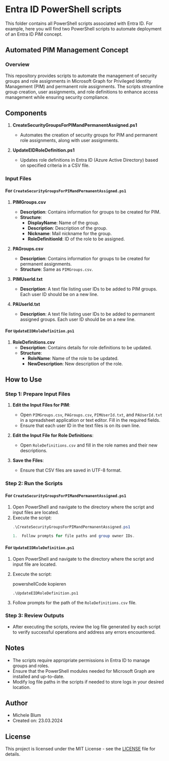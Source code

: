 # Entra ID PowerShell scripts
This folder contains all PowerShell scripts associated with Entra ID. For example, here you will find two PowerShell scripts to automate deployment of an Entra ID PIM concept. 

## Automated PIM Management Concept

### Overview

This repository provides scripts to automate the management of security groups and role assignments in Microsoft Graph for Privileged Identity Management (PIM) and permanent role assignments. The scripts streamline group creation, user assignments, and role definitions to enhance access management while ensuring security compliance.

## Components

1. **CreateSecurityGroupsForPIMandPermanentAssigned.ps1**
   - Automates the creation of security groups for PIM and permanent role assignments, along with user assignments.
  
2. **UpdateEIDRoleDefinition.ps1**
   - Updates role definitions in Entra ID (Azure Active Directory) based on specified criteria in a CSV file.

### Input Files

#### For `CreateSecurityGroupsForPIMandPermanentAssigned.ps1`

1. **PIMGroups.csv**
   - **Description**: Contains information for groups to be created for PIM.
   - **Structure**:
     - **DisplayName**: Name of the group.
     - **Description**: Description of the group.
     - **Nickname**: Mail nickname for the group.
     - **RoleDefinitionId**: ID of the role to be assigned.

2. **PAGroups.csv**
   - **Description**: Contains information for groups to be created for permanent assignments.
   - **Structure**: Same as `PIMGroups.csv`.

3. **PIMUserId.txt**
   - **Description**: A text file listing user IDs to be added to PIM groups. Each user ID should be on a new line.

4. **PAUserId.txt**
   - **Description**: A text file listing user IDs to be added to permanent assigned groups. Each user ID should be on a new line.

#### For `UpdateEIDRoleDefinition.ps1`

1. **RoleDefinitions.csv**
   - **Description**: Contains details for role definitions to be updated.
   - **Structure**:
     - **RoleName**: Name of the role to be updated.
     - **NewDescription**: New description of the role.

## How to Use

### Step 1: Prepare Input Files

1. **Edit the Input Files for PIM**:
   - Open `PIMGroups.csv`, `PAGroups.csv`, `PIMUserId.txt`, and `PAUserId.txt` in a spreadsheet application or text editor. Fill in the required fields.
   - Ensure that each user ID in the text files is on its own line.

2. **Edit the Input File for Role Definitions**:
   - Open `RoleDefinitions.csv` and fill in the role names and their new descriptions.

3. **Save the Files**:
   - Ensure that CSV files are saved in UTF-8 format.

### Step 2: Run the Scripts

#### For `CreateSecurityGroupsForPIMandPermanentAssigned.ps1`

1. Open PowerShell and navigate to the directory where the script and input files are located.
2. Execute the script:
   ```powershell
   .\CreateSecurityGroupsForPIMandPermanentAssigned.ps1

   1.  Follow prompts for file paths and group owner IDs.

#### For `UpdateEIDRoleDefinition.ps1`

1.  Open PowerShell and navigate to the directory where the script and input file are located.
2.  Execute the script:

    powershellCode kopieren

    `.\UpdateEIDRoleDefinition.ps1`

3.  Follow prompts for the path of the `RoleDefinitions.csv` file.

### Step 3: Review Outputs

-   After executing the scripts, review the log file generated by each script to verify successful operations and address any errors encountered.

Notes
-----

-   The scripts require appropriate permissions in Entra ID to manage groups and roles.
-   Ensure that the PowerShell modules needed for Microsoft Graph are installed and up-to-date.
-   Modify log file paths in the scripts if needed to store logs in your desired location.

Author
------

-   Michele Blum
-   Created on: 23.03.2024

License
-------

This project is licensed under the MIT License - see the [LICENSE](https://chat.duo-infernale.ch/c/LICENSE) file for details.